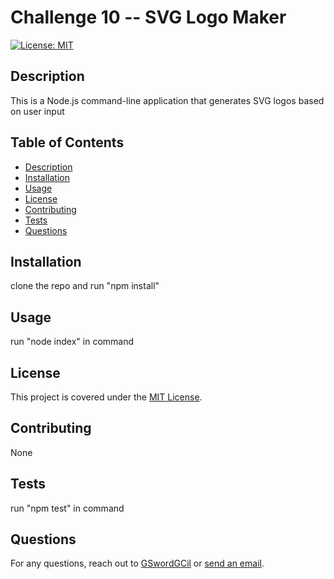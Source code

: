 # Challenge 10 -- SVG Logo Maker
[![License: MIT](https://img.shields.io/badge/License-MIT-yellow.svg)](https://opensource.org/licenses/MIT)

## Description

This is a Node.js command-line application that generates SVG logos based on user input

## Table of Contents

- [Description](#description)
- [Installation](#installation)
- [Usage](#usage)
- [License](#license)
- [Contributing](#contributing)
- [Tests](#tests)
- [Questions](#questions)

## Installation

clone the repo and run "npm install"

## Usage

run "node index" in command

## License

This project is covered under the [MIT License](https://opensource.org/licenses/MIT).

## Contributing

None

## Tests

run "npm test" in command

## Questions

For any questions, reach out to [GSwordGCil](https://github.com/GSwordGCil) or [send an email](mailto:ac983042820@gmail.com).
